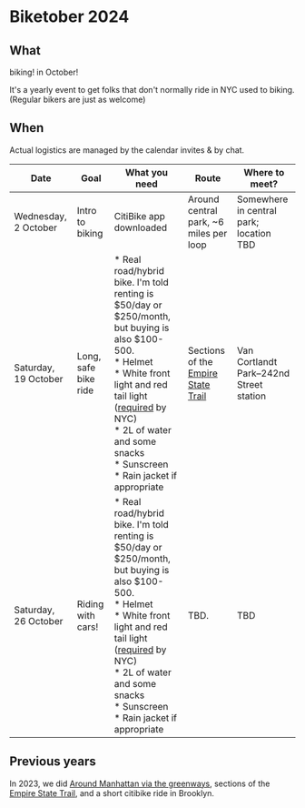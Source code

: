 #  Biketober 2024

## What

biking! in October!

It's a yearly event to get folks that don't normally ride in NYC used to biking. (Regular bikers are just as welcome)


## When

Actual logistics are managed by the calendar invites & by chat. 


| Date                 | Goal                 | What you need                                                                                                                                                                                                                                                                                                                                         | Route                                                                | Where to meet?                          |
|----------------------|----------------------|-------------------------------------------------------------------------------------------------------------------------------------------------------------------------------------------------------------------------------------------------------------------------------------------------------------------------------------------------------|----------------------------------------------------------------------|-----------------------------------------|
| Wednesday, 2 October | Intro to biking      | CitiBike app downloaded                                                                                                                                                                                                                                                                                                                               | Around central park, ~6 miles per loop                               | Somewhere in central park; location TBD |
| Saturday, 19 October | Long, safe bike ride | * Real road/hybrid bike. I'm told renting is $50/day or $250/month, but buying is also $100-500. <br>  * Helmet <br>  * White front light and red tail light ([required](https://www.nyc.gov/html/dot/html/bicyclists/biketips.shtml#laws) by NYC) <br>  * 2L of water and some snacks <br>  * Sunscreen <br>  * Rain jacket if appropriate           | Sections of the [Empire State Trail](https://empiretrail.ny.gov/map) | Van Cortlandt Park–242nd Street station |
| Saturday, 26 October | Riding with cars!    | * Real road/hybrid bike. I'm told renting is $50/day or $250/month, but buying is also $100-500.  <br>   * Helmet  <br>   * White front light and red tail light ([required](https://www.nyc.gov/html/dot/html/bicyclists/biketips.shtml#laws) by NYC)  <br>   * 2L of water and some snacks  <br>   * Sunscreen  <br>   * Rain jacket if appropriate | TBD.                                                                 | TBD                                     |


## Previous years

In 2023, we did [Around Manhattan via the greenways](https://www.nycbikemaps.com/maps/manhattan-waterfront-greenway-bike-map/#:~:text=The%20Manhattan%20Waterfront%20Greenway%20is,around%20the%20island%20of%20Manhattan.), sections of the [Empire State Trail](https://empiretrail.ny.gov/map), and a short citibike ride in Brooklyn. 
